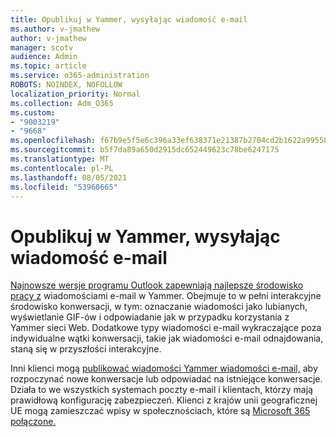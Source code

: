 ```yaml
---
title: Opublikuj w Yammer, wysyłając wiadomość e-mail
ms.author: v-jmathew
author: v-jmathew
manager: scotv
audience: Admin
ms.topic: article
ms.service: o365-administration
ROBOTS: NOINDEX, NOFOLLOW
localization_priority: Normal
ms.collection: Adm_O365
ms.custom:
- "9003219"
- "9668"
ms.openlocfilehash: f67b9e5f5e6c396a33ef638371e21387b2704cd2b1622a9955853b46bdb702b6
ms.sourcegitcommit: b5f7da89a650d2915dc652449623c78be6247175
ms.translationtype: MT
ms.contentlocale: pl-PL
ms.lasthandoff: 08/05/2021
ms.locfileid: "53960665"
---
```

# <a name="post-to-yammer-by-sending-an-email-message"></a>Opublikuj w Yammer, wysyłając wiadomość e-mail

[Najnowsze wersje programu Outlook zapewniają najlepsze środowisko pracy z](https://support.microsoft.com/office/work-with-yammer-from-outlook-fd695485-225b-410f-b24a-17f971b46b25) wiadomościami e-mail w Yammer. Obejmuje to w pełni interakcyjne środowisko konwersacji, w tym: oznaczanie wiadomości jako lubianych, wyświetlanie GIF-ów i odpowiadanie jak w przypadku korzystania z Yammer sieci Web. Dodatkowe typy wiadomości e-mail wykraczające poza indywidualne wątki konwersacji, takie jak wiadomości e-mail odnajdowania, staną się w przyszłości interakcyjne.

Inni klienci mogą [publikować wiadomości Yammer wiadomości e-mail,](https://support.microsoft.com/office/new-yammer-post-to-yammer-by-sending-an-email-message-830e6825-56f6-4169-a6b9-1b3ca0cdad4d) aby rozpoczynać nowe konwersacje lub odpowiadać na istniejące konwersacje. Działa to we wszystkich systemach poczty e-mail i klientach, którzy mają prawidłową konfigurację zabezpieczeń. Klienci z krajów unii geograficznej UE mogą zamieszczać wpisy w społecznościach, które są [Microsoft 365 połączone.](https://docs.microsoft.com/yammer/manage-yammer-groups/yammer-and-office-365-groups)
